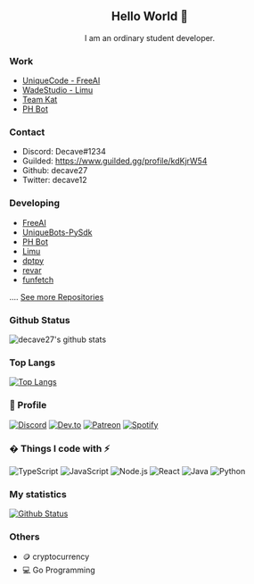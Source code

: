 <h2 align="center">Hello World 👋</h2>
<p align="center">I am an ordinary student developer.</p>


### Work

- [UniqueCode - FreeAI](https://discord.gg/ARCdUzC)
- [WadeStudio - Limu](https://discord.gg/3k9hAdfpNB)
- [Team Kat](https://discord.gg/R5UG5mR)
- [PH Bot](https://discord.gg/67KSaxZXu9)

### Contact

- Discord: Decave#1234
- Guilded: https://www.guilded.gg/profile/kdKjrW54
- Github: decave27
- Twitter: decave12

### Developing

- [FreeAI](https://discord.gg/ARCdUzC)
- [UniqueBots-PySdk](https://github.com/UniqueCodeGit/uniquebots-py-sdk)
- [PH Bot](https://discord.gg/67KSaxZXu9)
- [Limu](https://discord.gg/3k9hAdfpN)
- [dptpy](https://github.com/decave27/dptpy)
- [revar](https://github.com/decave27/revar)
- [funfetch](https://github.com/decave27/funfetch)

.... [See more Repositories](https://github.com/decave27?tab=repositories)

### Github Status

![decave27's github stats](https://github-readme-stats.vercel.app/api?username=decave27&bg_color=ffa745,fe869f,ef7ac8,a083ed,43aeff&title_color=fff&text_color=fff&show_icons=true&count_private=true)

### Top Langs

[![Top Langs](https://github-readme-stats.vercel.app/api/top-langs/?username=decave27&bg_color=ffa745,fe869f,ef7ac8,a083ed,43aeff&title_color=fff&text_color=fff)](https://github.com/decave27/github-readme-stats)


### 🧑 Profile
[![Discord](https://img.shields.io/badge/Discord-7289DA?style=for-the-badge&logo=discord&logoColor=white)](https://discord.com/users/717044065635532810)
[![Dev.to](https://img.shields.io/badge/dev.to-0A0A0A?style=for-the-badge&logo=dev.to&logoColor=white)](https://dev.to/decave27)
[![Patreon](https://img.shields.io/badge/Patreon-F96854?style=for-the-badge&logo=patreon&logoColor=white)](https://www.patreon.com/decave27?fan_landing=true)
[![Spotify](https://img.shields.io/badge/Spotify-1ED760?&style=for-the-badge&logo=spotify&logoColor=white)](https://open.spotify.com/user/npjqvhn7dstb2g3ihfw89xtdb)

### � Things I code with :zap:

![TypeScript](https://img.shields.io/badge/-TypeScript-black?style=flat-square&logo=typescript&logoColor=007acc)
![JavaScript](https://img.shields.io/badge/-JavaScript-323330?style=flat-square&logo=javascript)
![Node.js](https://img.shields.io/badge/-Node.js-339933?style=flat-square&logo=node.js&logoColor=white)
![React](https://img.shields.io/badge/-React-1F232A?style=flat-square&logo=React&logoColor=white)
![Java](https://img.shields.io/badge/-Java-E34A86?style=flat-square&logo=java&logoColor=white)
![Python](https://img.shields.io/badge/-Python-3776ab?style=flat-square&logo=Python&logoColor=white)

### My statistics
[![Github Status](https://github-readme-stats.vercel.app/api?username=decave27&show_icons=true&layout=compact&theme=dark)](https://github.com/decave27)

### Others

- 🪙 cryptocurrency
- 💻 Go Programming





